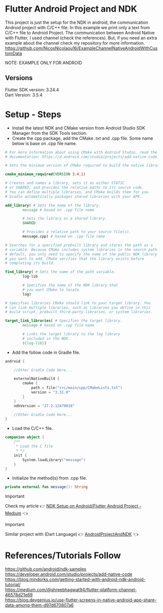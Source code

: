 # Flutter Android Project and NDK

This project is just the setup for the NDK in android, the communication Android project with C/C++
file. In this
example we print only a text from C/C++ file to Android Project.
The communication between Android Native with Flutter, I used channel (check the references). But, if you need an extra example about the channel check my repository for more information. https://github.com/NicosNicolaou16/ExampleChannelNativeAndroidWithCustomData

NOTE: EXAMPLE ONLY FOR ANDROID

## Versions

Flutter SDK version: 3.24.4 <br />
Dart Version: 3.5.4 <br />

# Setup - Steps

- Install the latest NDK and CMake version from Android Studio SDK Manager from the SDK Tools
  section.
- Create the cpp package, add the CMake .txt and .cpp file. Some name below is base on .cpp file
  name.

```cmake
# For more information about using CMake with Android Studio, read the
# documentation: https://d.android.com/studio/projects/add-native-code.html

# Sets the minimum version of CMake required to build the native library.

cmake_minimum_required(VERSION 3.4.1)

# Creates and names a library, sets it as either STATIC
# or SHARED, and provides the relative paths to its source code.
# You can define multiple libraries, and CMake builds them for you.
# Gradle automatically packages shared libraries with your APK.

add_library( # Sets the name of the library.
        message # based on .cpp file name

        # Sets the library as a shared library.
        SHARED

        # Provides a relative path to your source file(s).
        message.cpp) # based on .cpp file name

# Searches for a specified prebuilt library and stores the path as a
# variable. Because CMake includes system libraries in the search path by
# default, you only need to specify the name of the public NDK library
# you want to add. CMake verifies that the library exists before
# completing its build.

find_library( # Sets the name of the path variable.
        log-lib

        # Specifies the name of the NDK library that
        # you want CMake to locate.
        log)

# Specifies libraries CMake should link to your target library. You
# can link multiple libraries, such as libraries you define in this
# build script, prebuilt third-party libraries, or system libraries.

target_link_libraries( # Specifies the target library.
        message # based on .cpp file name

        # Links the target library to the log library
        # included in the NDK.
        ${log-lib})
```

- Add the follow code in Gradle file.

```Kotlin
android {

    //Other Gradle Code Here...

    externalNativeBuild {
        cmake {
            path = file("src/main/cpp/CMakeLists.txt")
            version = "3.31.0"
        }
    }
    ndkVersion = "27.2.12479018"

    //Other Gradle Code Here...
}
```

- Load the C/C++ file.

```Kotlin
companion object {
    /**
     * Load the C file
     * */
    init {
        System.loadLibrary("message")
    }
}
```

- Initialize the method(s) from .cpp file.

```Kotlin
private external fun message(): String 
```

> [!IMPORTANT]  
> Check my article :point_right: [NDK Setup on Android/Flutter Android Project - Medium](https://medium.com/@nicosnicolaou/ndk-setup-on-android-flutter-android-project-1571d9a3f5cb) :point_left: <br />

> [!IMPORTANT]  
> Similar project with (Dart Language) :point_right: [AndroidProjectAndNDK](https://github.com/NicosNicolaou16/AndroidProjectAndNDK) :point_left: <br />

# References/Tutorials Follow

https://github.com/android/ndk-samples <br />
https://developer.android.com/studio/projects/add-native-code <br />
https://blog.mindorks.com/getting-started-with-android-ndk-android-tutorial/ <br />
https://medium.com/@shreebhagwat94/flutter-platform-channel-46578d21e69 <br />
https://blog.devgenius.io/use-flutter-screens-in-native-android-app-share-data-among-them-d97d670807a6 <br />
